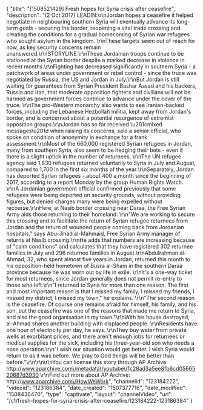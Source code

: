 {
    "title": "[1508521429] Fresh hopes for Syria crisis after ceasefire",
    "description": "(2 Oct 2017) LEADIN:\r\nJordan hopes a ceasefire it helped negotiate in neighbouring southern Syria will eventually advance its long-term goals - securing the border, reopening a vital trade crossing and creating the conditions for a gradual homecoming of Syrian war refugees who sought asylum in the kingdom. \r\nThese targets seem out of reach for now, as key security concerns remain unanswered.\r\nSTORYLINE:\r\nThese Jordanian troops continue to be stationed at the Syrian border despite a marked decrease in violence in recent months.\r\nFighting has decreased significantly in southern Syria - a patchwork of areas under government or rebel control - since the truce was negotiated by Russia, the US and Jordan in July.\r\nBut Jordan is still waiting for guarantees from Syrian President Bashar Assad and his backers, Russia and Iran, that moderate opposition fighters and civilians will not be harmed as government forces continue to advance under the cover of the truce. \r\nThe pro-Western monarchy also wants to see Iranian-backed forces, including the Lebanese Hezbollah militia, kept away from Jordan's border, and is concerned about a potential resurgence of extremist opposition groups.\r\nJordan has so far received \u201cmixed messages\u201d when raising its concerns, said a senior official, who spoke on condition of anonymity in exchange for a frank assessment.\r\nMost of the 660,000 registered Syrian refugees in Jordan, many from southern Syria, also seem to be hedging their bets - even if there is a slight uptick in the number of returnees. \r\nThe UN refugee agency said 1,830 refugees returned voluntarily to Syria in July and August, compared to 1,700 in the first six months of the year.\r\nSeparately, Jordan has deported Syrian refugees - about 400 a month since the beginning of 2017, according to a report Monday by the group Human Rights Watch. \r\nA Jordanian government official confirmed previously that some refugees were being deported on security grounds, without providing figures, but denied charges many were being expelled without recourse.\r\nHere, at Nasib border crossing near Daraa, the Free Syrian Army aids those returning to their homeland. \r\n\"We are working to secure this crossing and to facilitate the return of Syrian refugee returnees from Jordan and the return of wounded people coming back from Jordanian hospitals,\" says Abu-Jihad al-Mahmaid, Free Syrian Army manager of returns at Nasib crossing.\r\nHe adds that numbers are increasing because of \"calm conditions\" and calculates that they have registered 302 returnee families in July and 296 returnee families in August.\r\nAbdulrahman al-Ahmad, 32, who spent almost five years in Jordan, returned this month to his opposition-held hometown of Busra al-Sham in the southern Daraa province because he was worn out by life in exile. \r\nIt's a one-way ticket for most returnees, since Jordan generally does not permit re-entry to those who left.\r\n\"I returned to Syria for more than one reason. The first and most important reason is that I missed my family, I missed my friends, I missed my district, I missed my town,\" he explains. \r\n\"The second reason is the ceasefire. Of course one remains afraid for himself, his family, and his son, but the ceasefire was one of the reasons that made me return to Syria, and also the good organisation in my town.\"\r\nWith his house destroyed, al-Ahmad shares another building with displaced people. \r\nResidents have one hour of electricity per day, he says. \r\nThey buy water from private wells at exorbitant prices, and there aren't enough jobs for returnees or medical supplies for the sick, including his three-year-old son who needs a nose operation.\r\n\"I wish our situation would get better. I wish Syria would return to as it was before. We pray to God things will be better than before.\"\r\n\r\n\r\nYou can license this story through AP Archive: http:\/\/www.aparchive.com\/metadata\/youtube\/1c28ad3a5ee8fb6cd0566520687d3930 \r\nFind out more about AP Archive: http:\/\/www.aparchive.com\/HowWeWork",
    "channelid": "123184222",
    "videoid": "123186384",
    "date_created": "1507377716",
    "date_modified": "1508436470",
    "type": "captivate",
    "layout": "channelVideo",
    "url": "\/c1\/fresh-hopes-for-syria-crisis-after-ceasefire\/123184222-123186384"
}